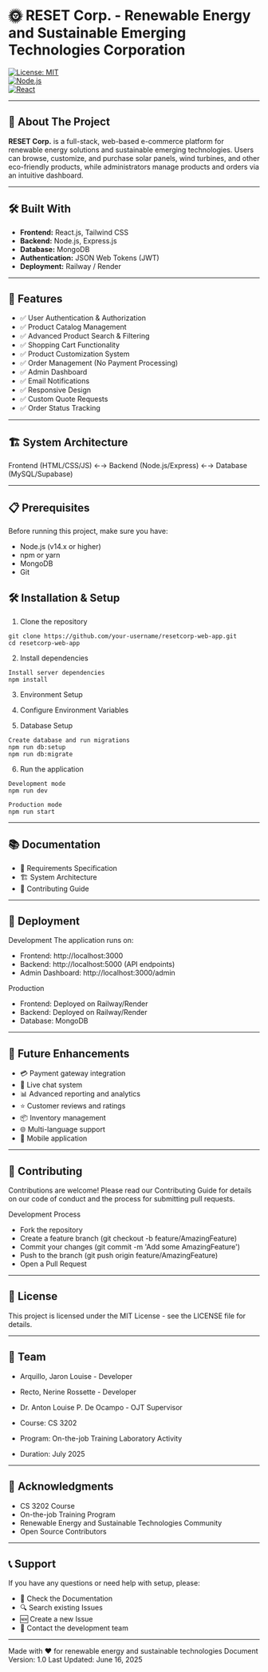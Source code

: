 # 🌞 RESET Corp. - Renewable Energy and Sustainable Emerging Technologies Corporation

[![License: MIT](https://img.shields.io/badge/License-MIT-yellow.svg)](https://opensource.org/licenses/MIT)  
[![Node.js](https://img.shields.io/badge/Node.js-18.x-green.svg)](https://nodejs.org/)  
[![React](https://img.shields.io/badge/React-18.x-blue.svg)](https://reactjs.org/)

---

## 📘 About The Project

**RESET Corp.** is a full-stack, web-based e-commerce platform for renewable energy solutions and sustainable emerging technologies. Users can browse, customize, and purchase solar panels, wind turbines, and other eco-friendly products, while administrators manage products and orders via an intuitive dashboard.

---

## 🛠 Built With

- **Frontend:** React.js, Tailwind CSS  
- **Backend:** Node.js, Express.js  
- **Database:** MongoDB 
- **Authentication:** JSON Web Tokens (JWT)  
- **Deployment:** Railway / Render  

---

## 🚀 Features

- ✅ User Authentication & Authorization
- ✅ Product Catalog Management
- ✅ Advanced Product Search & Filtering
- ✅ Shopping Cart Functionality
- ✅ Product Customization System
- ✅ Order Management (No Payment Processing)
- ✅ Admin Dashboard
- ✅ Email Notifications
- ✅ Responsive Design
- ✅ Custom Quote Requests
- ✅ Order Status Tracking

---

## 🏗️ System Architecture
Frontend (HTML/CSS/JS)  ←→  Backend (Node.js/Express)  ←→  Database (MySQL/Supabase)

---

## 📋 Prerequisites
Before running this project, make sure you have:

- Node.js (v14.x or higher)
- npm or yarn
- MongoDB
- Git

## 🛠️ Installation & Setup
1. Clone the repository
```
git clone https://github.com/your-username/resetcorp-web-app.git
cd resetcorp-web-app
```

2. Install dependencies
```
Install server dependencies
npm install
```

3. Environment Setup
<!-- will add later the format -->
4. Configure Environment Variables
<!-- will add later the format -->
5. Database Setup
```
Create database and run migrations
npm run db:setup
npm run db:migrate
```

6. Run the application
```
Development mode
npm run dev

Production mode
npm run start
```
---

## 📚 Documentation

- 📖 Requirements Specification
- 🏗️ System Architecture
- 🤝 Contributing Guide

---

## 🚀 Deployment
Development
The application runs on:

- Frontend: http://localhost:3000
- Backend: http://localhost:5000 (API endpoints)
- Admin Dashboard: http://localhost:3000/admin

Production

- Frontend: Deployed on Railway/Render
- Backend: Deployed on Railway/Render
- Database: MongoDB

---

## 🔮 Future Enhancements

- 💳 Payment gateway integration
- 💬 Live chat system
- 📊 Advanced reporting and analytics
- ⭐ Customer reviews and ratings
- 📦 Inventory management
- 🌐 Multi-language support
- 📱 Mobile application

---

## 🤝 Contributing
Contributions are welcome! Please read our Contributing Guide for details on our code of conduct and the process for submitting pull requests.

Development Process

- Fork the repository
- Create a feature branch (git checkout -b feature/AmazingFeature)
- Commit your changes (git commit -m 'Add some AmazingFeature')
- Push to the branch (git push origin feature/AmazingFeature)
- Open a Pull Request

---

## 📄 License
This project is licensed under the MIT License - see the LICENSE file for details.

---

## 👥 Team

- Arquillo, Jaron Louise - Developer
- Recto, Nerine Rossette - Developer
- Dr. Anton Louise P. De Ocampo - OJT Supervisor

- Course: CS 3202
- Program: On-the-job Training Laboratory Activity
- Duration: July 2025

---

## 🙏 Acknowledgments

- CS 3202 Course
- On-the-job Training Program
- Renewable Energy and Sustainable Technologies Community
- Open Source Contributors

---

## 📞 Support
If you have any questions or need help with setup, please:

- 📖 Check the Documentation
- 🔍 Search existing Issues
- 🆕 Create a new Issue
- 📧 Contact the development team

---

Made with ❤️ for renewable energy and sustainable technologies
Document Version: 1.0
Last Updated: June 16, 2025

